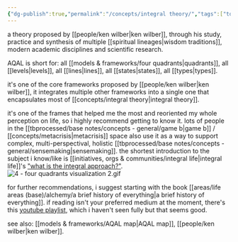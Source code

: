```yaml
---
{"dg-publish":true,"permalink":"/concepts/integral theory/","tags":["top3","🌿","alchemy","sensemaking"],"created":"2022-03-24T17:31:07.911-03:00","updated":"2024-06-20T17:07:48.012-03:00"}
---
```


a theory proposed by [[people/ken wilber\|ken wilber]], through his study, practice and synthesis of multiple [[spiritual lineages\|wisdom traditions]], modern academic disciplines and scientific research.


<div class="transclusion internal-embed is-loaded"><div class="markdown-embed">




AQAL is short for: all [[models & frameworks/four quadrants\|quadrants]], all [[levels\|levels]], all [[lines\|lines]], all [[states\|states]], all [[types\|types]].

it's one of the core frameworks proposed by [[people/ken wilber\|ken wilber]], it integrates multiple other frameworks into a single one that encapsulates most of [[concepts/integral theory\|integral theory]].

it's one of the frames that helped me the most and reoriented my whole perception on life, so i highly recommend getting to know it. lots of people in the [[tbprocessed/base notes/concepts - general/game b\|game b]] / [[concepts/metacrisis\|metacrisis]] space also use it as a way to support complex, multi-perspectival, holistic [[tbprocessed/base notes/concepts - general/sensemaking\|sensemaking]]. 
the shortest introduction to the subject i know/like is [[initiatives, orgs & communities/integral life\|integral life]]'s ["what is the integral approach?"](https://integrallife.com/what-is-integral-approach/). 
![4 - four quadrants visualization 2.gif](/img/user/assets/4%20-%20four%20quadrants%20visualization%202.gif)

</div></div>


for further recommendations, i suggest starting with the book [[areas/life areas (base)/alchemy/a brief history of everything\|a brief history of everything]]. if reading isn't your preferred medium at the moment, there's this [youtube playlist](https://www.youtube.com/playlist?list=PLgMC56yzL6LwzEAjsdlj9BGzFCm1_3URZ), which i haven't seen fully but that seems good.

see also: [[models & frameworks/AQAL map\|AQAL map]], [[people/ken wilber\|ken wilber]].